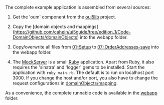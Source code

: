 The complete example application is assembled from several sources:

1. Get the 'oum' component from the [oui5lib](https://github.com/cahein/oui5lib) project.

2. Copy the [domain objects and mappings] (https://github.com/cahein/ui5guide/tree/edition_1/Code-DomainObjects/domainObjects) into the webapp folder.

3. Copy/overwrite all files from [01-Setup](https://github.com/cahein/ui5guide/tree/edition_1/Code-ExampleApp/01-Setup) to [07-OrderAddresses-save](https://github.com/cahein/ui5guide/tree/edition_1/Code-ExampleApp/07-OrderAddresses-save) into the webapp folder.

4. The [MockServer](https://github.com/cahein/ui5guide/tree/edition_1/Code-ExampleApp/MockServer) is a small [Ruby](https://www.ruby-lang.org/en/) application. Apart from Ruby, it also requires the 'sinatra' and 'logger' gems to be installed. Start the application with `ruby main.rb`. The default is to run on localhost port 3000. If you change the host and/or port, you also have to change the request configurations in [domainObjects/mapping](https://github.com/cahein/ui5guide/tree/edition_1/Code-DomainObjects/mapping).

As a convenience, the complete runnable code is available in the [webapp](https://github.com/cahein/ui5guide/tree/edition_1/Code-ExampleApp/webapp) folder.
